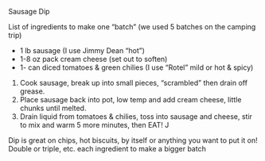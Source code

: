 Sausage Dip
 
List of ingredients to make one “batch” (we used 5 batches on the camping trip)
 
- 1 lb sausage (I use Jimmy Dean “hot”)
- 1-8 oz pack cream cheese (set out to soften)
- 1- can diced tomatoes & green chilies  (I use “Rotel” mild or hot & spicy)
 
1. Cook sausage, break up into small pieces, “scrambled” then drain off grease.
1. Place sausage back into pot, low temp and add cream cheese, little chunks until melted.
1. Drain liquid from tomatoes & chilies, toss into sausage and cheese, stir to mix and warm 5 more minutes, then EAT! J
 
Dip is great on chips, hot biscuits, by itself or anything you want to put it on!
Double or triple, etc. each ingredient to make a bigger batch
 
